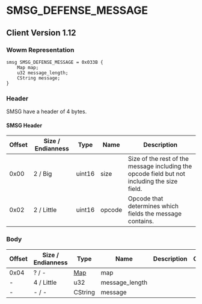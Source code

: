 # SMSG_DEFENSE_MESSAGE

## Client Version 1.12

### Wowm Representation
```rust,ignore
smsg SMSG_DEFENSE_MESSAGE = 0x033B {
    Map map;
    u32 message_length;
    CString message;
}
```
### Header

SMSG have a header of 4 bytes.

#### SMSG Header

| Offset | Size / Endianness | Type   | Name   | Description |
| ------ | ----------------- | ------ | ------ | ----------- |
| 0x00   | 2 / Big           | uint16 | size   | Size of the rest of the message including the opcode field but not including the size field.|
| 0x02   | 2 / Little        | uint16 | opcode | Opcode that determines which fields the message contains.|

### Body

| Offset | Size / Endianness | Type | Name | Description | Comment |
| ------ | ----------------- | ---- | ---- | ----------- | ------- |
| 0x04 | ? / - | [Map](map.md) | map |  |  |
| - | 4 / Little | u32 | message_length |  |  |
| - | - / - | CString | message |  |  |

